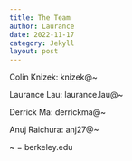 ```yaml
---
title: The Team
author: Laurance
date: 2022-11-17
category: Jekyll
layout: post
---
```


Colin Knizek: knizek@~

Laurance Lau: laurance.lau@~

Derrick Ma: derrickma@~

Anuj Raichura: anj27@~

~ = berkeley.edu
